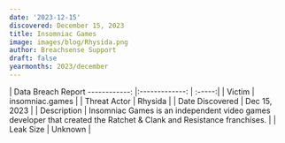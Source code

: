 ```yaml
---
date: '2023-12-15'
discovered: December 15, 2023
title: Insomniac Games
image: images/blog/Rhysida.png
author: Breachsense Support
draft: false
yearmonths: 2023/december
---
```



| Data Breach Report
------------:     |:-------------:    | :-----:|
| Victim      | insomniac.games      | 
| Threat Actor      | Rhysida      | 
| Date Discovered      | Dec 15, 2023      | 
| Description      | Insomniac Games is an independent video games developer that created the Ratchet & Clank and Resistance franchises.      | 
| Leak Size      | Unknown      | 

